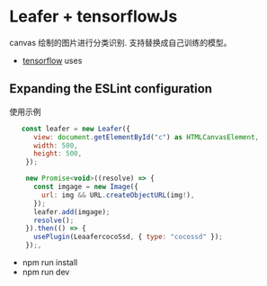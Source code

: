 # Leafer + tensorflowJs

canvas 绘制的图片进行分类识别. 支持替换成自己训练的模型。

- [tensorflow](https://www.tensorflow.org/js?hl=zh-cn) uses

## Expanding the ESLint configuration

使用示例

```js
   const leafer = new Leafer({
      view: document.getElementById("c") as HTMLCanvasElement,
      width: 500,
      height: 500,
    });

    new Promise<void>((resolve) => {
      const imgage = new Image({
        url: img && URL.createObjectURL(img!),
      });
      leafer.add(imgage);
      resolve();
    }).then(() => {
      usePlugin(LeaafercocoSsd, { type: "cocossd" });
    });,
```


- npm run install
- npm run dev
